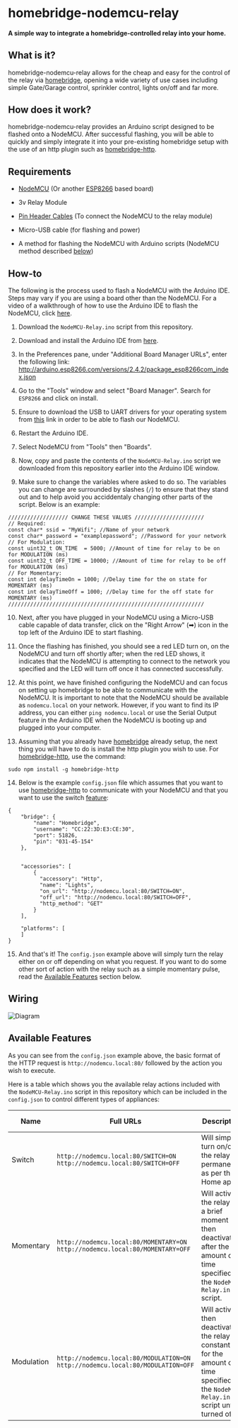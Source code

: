 # homebridge-nodemcu-relay
#### A simple way to integrate a homebridge-controlled relay into your home.

## What is it?

homebridge-nodemcu-relay allows for the cheap and easy for the control of the relay via [homebridge](https://github.com/nfarina/homebridge), opening a wide variety of use cases including simple Gate/Garage control, sprinkler control, lights on/off and far more.

## How does it work?

homebridge-nodemcu-relay provides an Arduino script designed to be flashed onto a NodeMCU. After successful flashing, you will be able to quickly and simply integrate it into your pre-existing homebridge setup with the use of an http plugin such as [homebridge-http](https://github.com/rudders/homebridge-http).

## Requirements

* [NodeMCU](https://en.wikipedia.org/wiki/NodeMCU) (Or another [ESP8266](https://en.wikipedia.org/wiki/ESP8266) based board)

* 3v Relay Module

* [Pin Header Cables](https://learn.sparkfun.com/tutorials/connector-basics/pin-header-connectors) (To connect the NodeMCU to the relay module)

* Micro-USB cable (for flashing and power)

* A method for flashing the NodeMCU with Arduino scripts (NodeMCU method described [below](#how-to))

## How-to

The following is the process used to flash a NodeMCU with the Arduino IDE. Steps may vary if you are using a board other than the NodeMCU. For a video of a walkthrough of how to use the Arduino IDE to flash the NodeMCU, click [here](https://www.youtube.com/watch?v=G6CqvhXpBKM&list=LLgF700LhcjqMmwWtcsFs92Q&index=14&t=0s&frags=pl%2Cwn).

1. Download the `NodeMCU-Relay.ino` script from this repository.

2. Download and install the Arduino IDE from [here](https://www.arduino.cc/en/Main/Software).

3. In the Preferences pane, under "Additional Board Manager URLs", enter the following link:
http://arduino.esp8266.com/versions/2.4.2/package_esp8266com_index.json

4. Go to the "Tools" window and select "Board Manager". Search for `ESP8266` and click on install.

5. Ensure to download the USB to UART drivers for your operating system from [this](https://www.silabs.com/products/development-tools/software/usb-to-uart-bridge-vcp-drivers) link in order to be able to flash our NodeMCU.

6. Restart the Arduino IDE.

7. Select NodeMCU from "Tools" then "Boards".

8. Now, copy and paste the contents of the `NodeMCU-Relay.ino` script we downloaded from this repository earlier into the Arduino IDE window.

9. Make sure to change the variables where asked to do so. The variables you can change are surrounded by slashes (`/`) to ensure that they stand out and to help avoid you acciddentaly changing other parts of the script. Below is an example:

```
/////////////////// CHANGE THESE VALUES //////////////////////
// Required:
const char* ssid = "MyWifi"; //Name of your network
const char* password = "examplepassword"; //Password for your network
// For Modulation:
const uint32_t ON_TIME  = 5000; //Amount of time for relay to be on for MODULATION (ms)
const uint32_t OFF_TIME = 10000; //Amount of time for relay to be off for MODULATION (ms)
// For Momentary:
const int delayTimeOn = 1000; //Delay time for the on state for MOMENTARY (ms)
const int delayTimeOff = 1000; //Delay time for the off state for MOMENTARY (ms)
//////////////////////////////////////////////////////////////
```

10. Next, after you have plugged in your NodeMCU using a Micro-USB cable capable of data transfer, click on the "Right Arrow" (➡) icon in the top left of the Arduino IDE to start flashing.

11. Once the flashing has finished, you should see a red LED turn on, on the NodeMCU and turn off shortly after; when the red LED shows, it indicates that the NodeMCU is attempting to connect to the network you specified and the LED will turn off once it has connected successfully.

12. At this point, we have finished configuring the NodeMCU and can focus on setting up homebridge to be able to communicate with the NodeMCU. It is important to note that the NodeMCU should be available as `nodemcu.local` on your network. However, if you want to find its IP address, you can either `ping nodemcu.local` or use the Serial Output feature in the Arduino IDE when the NodeMCU is booting up and plugged into your computer.

13. Assuming that you already have [homebridge](https://github.com/nfarina/homebridge#installation) already setup, the next thing you will have to do is install the http plugin you wish to use. For [homebridge-http](https://github.com/rudders/homebridge-http), use the command:
```
sudo npm install -g homebridge-http
```

14. Below is the example `config.json` file which assumes that you want to use [homebridge-http](https://github.com/rudders/homebridge-http) to communicate with your NodeMCU and that you want to use the switch [feature](#available-features):

```
{
    "bridge": {
        "name": "Homebridge",
        "username": "CC:22:3D:E3:CE:30",
        "port": 51826,
        "pin": "031-45-154"
    },
   

    "accessories": [
        {
          "accessory": "Http",
          "name": "Lights",
          "on_url": "http://nodemcu.local:80/SWITCH=ON",
          "off_url": "http://nodemcu.local:80/SWITCH=OFF",
          "http_method": "GET"
        }
    ],

    "platforms": [
    ]
}
```

15. And that's it! The `config.json` example above will simply turn the relay either on or off depending on what you request. If you want to do some other sort of action with the relay such as a simple momentary pulse, read the [Available Features](#available-features) section below.

## Wiring

![Diagram](https://image.ibb.co/gSrmRU/Wiring_Relay_Diagram.jpg)


## Available Features

As you can see from the `config.json` example above, the basic format of the HTTP request is `http://nodemcu.local:80/` followed by the action you wish to execute. 

Here is a table which shows you the available relay actions included with the `NodeMCU-Relay.ino` script in this repository which can be included in the `config.json` to control different types of appliances:

| Name | Full URLs | Description | Example Uses |
| --- | --- | --- | --- |
| Switch | `http://nodemcu.local:80/SWITCH=ON` `http://nodemcu.local:80/SWITCH=OFF` | Will simply turn on/off the relay permanently as per the Home app. | Lights, faucets and fans etc. |
| Momentary | `http://nodemcu.local:80/MOMENTARY=ON` `http://nodemcu.local:80/MOMENTARY=OFF` | Will activate the relay for a brief moment then deactivate after the amount of time specified in the `NodeMCU-Relay.ino` script. | Garages, gates and buzzers etc. |
| Modulation | `http://nodemcu.local:80/MODULATION=ON` `http://nodemcu.local:80/MODULATION=OFF` | Will activate then deactivate the relay constantly for the amount of time specified in the `NodeMCU-Relay.ino` script until turned off. | Lights and sprinkler systems etc. |
